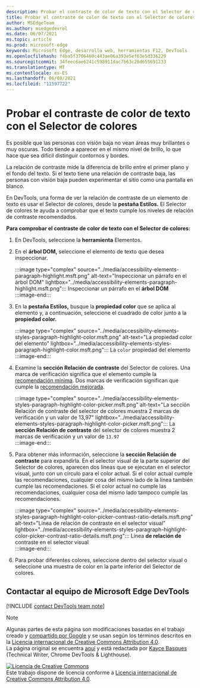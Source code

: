 ```yaml
---
description: Probar el contraste de color de texto con el Selector de colores.
title: Probar el contraste de color de texto con el Selector de colores
author: MSEdgeTeam
ms.author: msedgedevrel
ms.date: 06/07/2021
ms.topic: article
ms.prod: microsoft-edge
keywords: Microsoft Edge, desarrollo web, herramientas F12, DevTools
ms.openlocfilehash: f4ba5f3706460c443ae06a393e5ef63e5d336229
ms.sourcegitcommit: 34feec6ae6241c598911dac7b63c28d655691233
ms.translationtype: MT
ms.contentlocale: es-ES
ms.lasthandoff: 06/08/2021
ms.locfileid: "11597722"
---
```

<!-- this article was created on 05/11/2021 by moving a section out from the "Accessibility reference" article (reference.md) -->
<!-- Copyright Kayce Basques 

   Licensed under the Apache License, Version 2.0 (the "License");
   you may not use this file except in compliance with the License.
   You may obtain a copy of the License at

       https://www.apache.org/licenses/LICENSE-2.0

   Unless required by applicable law or agreed to in writing, software
   distributed under the License is distributed on an "AS IS" BASIS,
   WITHOUT WARRANTIES OR CONDITIONS OF ANY KIND, either express or implied.
   See the License for the specific language governing permissions and
   limitations under the License.  -->  
# <a name="test-text-color-contrast-using-the-color-picker"></a>Probar el contraste de color de texto con el Selector de colores

Es posible que las personas con visión baja no vean áreas muy brillantes o muy oscuras.  Todo tiende a aparecer en el mismo nivel de brillo, lo que hace que sea difícil distinguir contornos y bordes.  

La relación de contraste mide la diferencia de brillo entre el primer plano y el fondo del texto.  Si el texto tiene una relación de contraste baja, las personas con visión baja pueden experimentar el sitio como una pantalla en blanco.  

En DevTools, una forma de ver la relación de contraste de un elemento de texto es usar el Selector de colores, desde la **pestaña Estilos.**  El Selector de colores te ayuda a comprobar que el texto cumple los niveles de relación de contraste recomendados.

**Para comprobar el contraste de color de texto con el Selector de colores:**

1.  En DevTools, seleccione la **herramienta** Elementos.  
1.  En el **árbol DOM,** seleccione el elemento de texto que desea inspeccionar.  
    
    :::image type="complex" source="../media/accessibility-elements-paragraph-highlight.msft.png" alt-text="Inspeccionar un párrafo en el árbol DOM" lightbox="../media/accessibility-elements-paragraph-highlight.msft.png":::
       Inspeccionar un párrafo en el **árbol DOM**  
    :::image-end:::  
    
1.  En la **pestaña Estilos,** busque la **propiedad color** que se aplica al elemento y, a continuación, seleccione el cuadrado de color junto a la **propiedad color.**
    
    :::image type="complex" source="../media/accessibility-elements-styles-paragraph-highlight-color.msft.png" alt-text="La propiedad color del elemento" lightbox="../media/accessibility-elements-styles-paragraph-highlight-color.msft.png":::
       La `color` propiedad del elemento  
    :::image-end:::  
    
1.  Examine la **sección Relación de contraste** del Selector de colores.  Una marca de verificación significa que el elemento cumple la [recomendación mínima][W3CContrastMinimum].  Dos marcas de verificación significan que cumple la [recomendación mejorada][W3CContrastEnhanced].  
    
    :::image type="complex" source="../media/accessibility-elements-styles-paragraph-highlight-color-picker.msft.png" alt-text="La sección Relación de contraste del selector de colores muestra 2 marcas de verificación y un valor de 13,97" lightbox="../media/accessibility-elements-styles-paragraph-highlight-color-picker.msft.png":::
       La **sección Relación de contraste** del selector de colores muestra 2 marcas de verificación y un valor de `13.97`  
    :::image-end:::  
    
1.  Para obtener más información, seleccione la **sección Relación de contraste** para expandirla.  En el selector visual de la parte superior del Selector de colores, aparecen dos líneas que se ejecutan en el selector visual, junto con un círculo para el color actual.  Si el color actual cumple las recomendaciones, cualquier cosa del mismo lado de la línea también cumple las recomendaciones.  Si el color actual no cumple las recomendaciones, cualquier cosa del mismo lado tampoco cumple las recomendaciones.  

    :::image type="complex" source="../media/accessibility-elements-styles-paragraph-highlight-color-picker-contrast-ratio-details.msft.png" alt-text="Línea de relación de contraste en el selector visual" lightbox="../media/accessibility-elements-styles-paragraph-highlight-color-picker-contrast-ratio-details.msft.png":::
       Línea **de relación de** contraste en el selector visual  
    :::image-end:::  

1. Para probar diferentes colores, seleccione dentro del selector visual o seleccione una muestra de color en la parte inferior del Selector de colores.
    

## <a name="getting-in-touch-with-the-microsoft-edge-devtools-team"></a>Contactar al equipo de Microsoft Edge DevTools  

[!INCLUDE [contact DevTools team note](../includes/contact-devtools-team-note.md)]  


> [!NOTE]
> Algunas partes de esta página son modificaciones basadas en el trabajo creado y [compartido por Google][GoogleSitePolicies] y se usan según los términos descritos en la [Licencia internacional de Creative Commons Attribution 4.0][CCA4IL].  
> La página original se encuentra [aquí](https://developers.google.com/web/tools/chrome-devtools/accessibility/reference) y está redactada por [Kayce Basques][KayceBasques] \(Technical Writer, Chrome DevTools \& Lighthouse\).  

[![Licencia de Creative Commons][CCby4Image]][CCA4IL]  
Este trabajo dispone de licencia conforme a [Licencia internacional de Creative Commons Attribution 4.0][CCA4IL].  


<!-- links -->  
[W3CContrastEnhanced]: https://www.w3.org/WAI/WCAG21/quickref/#contrast-enhanced "Contraste (mejorado) Nivel AAA | W3C"  
[W3CContrastMinimum]: https://www.w3.org/WAI/WCAG21/quickref/#contrast-minimum "Contraste (mínimo) nivel AA | W3C"  
[CCA4IL]: https://creativecommons.org/licenses/by/4.0  
[CCby4Image]: https://i.creativecommons.org/l/by/4.0/88x31.png  
[GoogleSitePolicies]: https://developers.google.com/terms/site-policies  
[KayceBasques]: https://developers.google.com/web/resources/contributors/kaycebasques  
